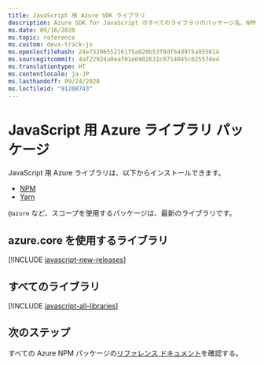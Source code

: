 ```yaml
---
title: JavaScript 用 Azure SDK ライブラリ
description: Azure SDK for JavaScript のすべてのライブラリのパッケージ名、NPM のリンク、ドキュメントのリンク、ソース コードのリンクの一覧。
ms.date: 09/16/2020
ms.topic: reference
ms.custom: devx-track-js
ms.openlocfilehash: 24e73206552161f5a020b53f8df64d975a955814
ms.sourcegitcommit: 4af22924a0eaf01e6902631c0714045c02557de4
ms.translationtype: HT
ms.contentlocale: ja-JP
ms.lasthandoff: 09/24/2020
ms.locfileid: "91208743"
---
```

# <a name="azure-libraries-packages-for-javascript"></a>JavaScript 用 Azure ライブラリ パッケージ

JavaScript 用 Azure ライブラリは、以下からインストールできます。
* [NPM](https://www.npmjs.com/)
* [Yarn](https://yarnpkg.com/)

`@azure` など、スコープを使用するパッケージは、最新のライブラリです。

## <a name="libraries-using-azurecore"></a>azure.core を使用するライブラリ

[!INCLUDE [javascript-new-releases](../includes/javascript-new.md)]

## <a name="all-libraries"></a>すべてのライブラリ

[!INCLUDE [javascript-all-libraries](../includes/javascript-all.md)]

## <a name="next-steps"></a>次のステップ

すべての Azure NPM パッケージの[リファレンス ドキュメント](/javascript/api/overview/azure/?view=azure-node-latest)を確認する。